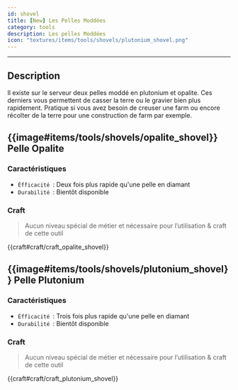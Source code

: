 ```yaml
---
id: shovel
title: [New] Les Pelles Moddées
category: tools
description: Les pelles Moddées
icon: "textures/items/tools/shovels/plutonium_shovel.png"
---
```

___
## Description

Il existe sur le serveur deux pelles moddé en plutonium et opalite. Ces derniers vous permettent de casser la terre ou le gravier bien plus rapidement. 
Pratique si vous avez besoin de creuser une farm ou encore récolter de la terre pour une construction de farm par exemple.

## {{image#items/tools/shovels/opalite_shovel}} Pelle Opalite

### Caractéristiques

- ``Éfficacité ``: Deux fois plus rapide qu'une pelle en diamant 
- ``Durabilité ``: Bientôt disponible

### Craft 

> Aucun niveau spécial de métier et nécessaire pour l’utilisation & craft de cette outil

{{craft#craft/craft_opalite_shovel}} 

## {{image#items/tools/shovels/plutonium_shovel}} Pelle Plutonium

### Caractéristiques

- ``Éfficacité ``: Trois fois plus rapide qu'une pelle en diamant 
- ``Durabilité ``: Bientôt disponible

### Craft 

> Aucun niveau spécial de métier et nécessaire pour l’utilisation & craft de cette outil

{{craft#craft/craft_plutonium_shovel}} 
